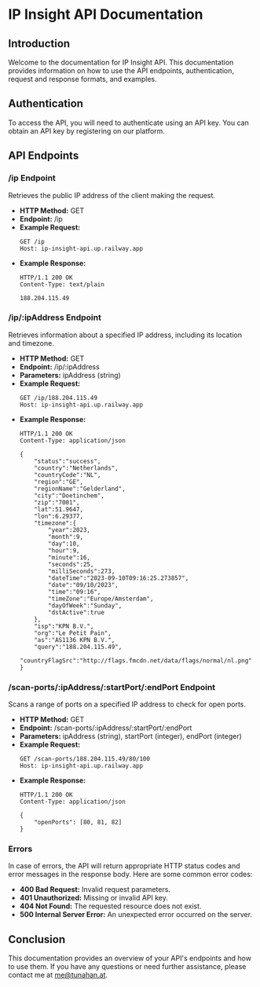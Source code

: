 # IP Insight API Documentation

## Introduction
Welcome to the documentation for IP Insight API. This documentation provides information on how to use the API endpoints, authentication, request and response formats, and examples.

## Authentication
To access the API, you will need to authenticate using an API key. You can obtain an API key by registering on our platform.

## API Endpoints

### /ip Endpoint
Retrieves the public IP address of the client making the request.
- **HTTP Method:** GET
- **Endpoint:** /ip
- **Example Request:**
    ```
    GET /ip
    Host: ip-insight-api.up.railway.app
    ```
- **Example Response:**
    ```
    HTTP/1.1 200 OK
    Content-Type: text/plain

    188.204.115.49
    ```

### /ip/:ipAddress Endpoint
Retrieves information about a specified IP address, including its location and timezone.
- **HTTP Method:** GET
- **Endpoint:** /ip/:ipAddress
- **Parameters:** ipAddress (string)
- **Example Request:**
    ```
    GET /ip/188.204.115.49
    Host: ip-insight-api.up.railway.app
    ```
- **Example Response:**
    ```
    HTTP/1.1 200 OK
    Content-Type: application/json

    {
        "status":"success",
        "country":"Netherlands",
        "countryCode":"NL",
        "region":"GE",
        "regionName":"Gelderland",
        "city":"Doetinchem",
        "zip":"7001",
        "lat":51.9647,
        "lon":6.29377,
        "timezone":{
            "year":2023,
            "month":9,
            "day":10,
            "hour":9,
            "minute":16,
            "seconds":25,
            "milliSeconds":273,
            "dateTime":"2023-09-10T09:16:25.273857",
            "date":"09/10/2023",
            "time":"09:16",
            "timeZone":"Europe/Amsterdam",
            "dayOfWeek":"Sunday",
            "dstActive":true
        },
        "isp":"KPN B.V.",
        "org":"Le Petit Pain",
        "as":"AS1136 KPN B.V.",
        "query":"188.204.115.49",
        "countryFlagSrc":"http://flags.fmcdn.net/data/flags/normal/nl.png"
    }
    ```

### /scan-ports/:ipAddress/:startPort/:endPort Endpoint
Scans a range of ports on a specified IP address to check for open ports.
- **HTTP Method:** GET
- **Endpoint:** /scan-ports/:ipAddress/:startPort/:endPort
- **Parameters:** ipAddress (string), startPort (integer), endPort (integer)
- **Example Request:**
    ```
    GET /scan-ports/188.204.115.49/80/100
    Host: ip-insight-api.up.railway.app
    ```
- **Example Response:**
    ```
    HTTP/1.1 200 OK
    Content-Type: application/json

    {
        "openPorts": [80, 81, 82]
    }
    ```

### Errors
In case of errors, the API will return appropriate HTTP status codes and error messages in the response body. Here are some common error codes:
- **400 Bad Request:** Invalid request parameters.
- **401 Unauthorized:** Missing or invalid API key.
- **404 Not Found:** The requested resource does not exist.
- **500 Internal Server Error:** An unexpected error occurred on the server.

## Conclusion
This documentation provides an overview of your API's endpoints and how to use them. If you have any questions or need further assistance, please contact me at [me@tunahan.at](mailto:me@tunahan.at).
